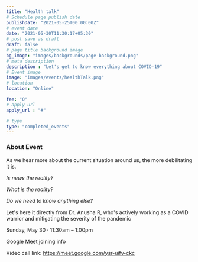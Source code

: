 ```yaml
---
title: "Health talk"
# Schedule page publish date
publishDate: "2021-05-25T00:00:00Z"
# event date
date: "2021-05-30T11:30:17+05:30"
# post save as draft
draft: false
# page title background image
bg_image: "images/backgrounds/page-background.png"
# meta description
description : "Let's get to know everything about COVID-19"
# Event image
image: "images/events/healthTalk.png"
# location
location: "Online"

fee: "0"
# apply url
apply_url : "#"

# type
type: "completed_events"
---
```


### About Event
As we hear more about the current situation around us, the more debilitating it is. 

_Is news the reality?_

_What is the reality?_

_Do we need to know anything else?_

Let's here it directly from Dr. Anusha R, who's actively working as a COVID warrior and mitigating the severity of the pandemic

Sunday, May 30 · 11:30am – 1:00pm

Google Meet joining info

Video call link: https://meet.google.com/ysr-uifv-ckc